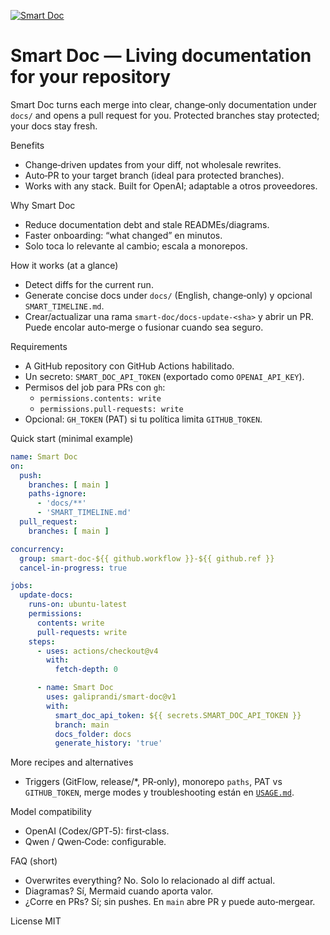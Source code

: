 [![Smart Doc](https://github.com/galiprandi/smart-doc/actions/workflows/smart-doc.yml/badge.svg?branch=main)](https://github.com/galiprandi/smart-doc/actions/workflows/smart-doc.yml)

# Smart Doc — Living documentation for your repository

Smart Doc turns each merge into clear, change‑only documentation under `docs/` and opens a pull request for you. Protected branches stay protected; your docs stay fresh.

Benefits
- Change‑driven updates from your diff, not wholesale rewrites.
- Auto‑PR to your target branch (ideal para protected branches).
- Works with any stack. Built for OpenAI; adaptable a otros proveedores.

Why Smart Doc
- Reduce documentation debt and stale READMEs/diagrams.
- Faster onboarding: “what changed” en minutos.
- Solo toca lo relevante al cambio; escala a monorepos.

How it works (at a glance)
- Detect diffs for the current run.
- Generate concise docs under `docs/` (English, change‑only) y opcional `SMART_TIMELINE.md`.
- Crear/actualizar una rama `smart-doc/docs-update-<sha>` y abrir un PR. Puede encolar auto‑merge o fusionar cuando sea seguro.

Requirements
- A GitHub repository con GitHub Actions habilitado.
- Un secreto: `SMART_DOC_API_TOKEN` (exportado como `OPENAI_API_KEY`).
- Permisos del job para PRs con `gh`:
  - `permissions.contents: write`
  - `permissions.pull-requests: write`
- Opcional: `GH_TOKEN` (PAT) si tu política limita `GITHUB_TOKEN`.

Quick start (minimal example)
```yaml
name: Smart Doc
on:
  push:
    branches: [ main ]
    paths-ignore:
      - 'docs/**'
      - 'SMART_TIMELINE.md'
  pull_request:
    branches: [ main ]

concurrency:
  group: smart-doc-${{ github.workflow }}-${{ github.ref }}
  cancel-in-progress: true

jobs:
  update-docs:
    runs-on: ubuntu-latest
    permissions:
      contents: write
      pull-requests: write
    steps:
      - uses: actions/checkout@v4
        with:
          fetch-depth: 0

      - name: Smart Doc
        uses: galiprandi/smart-doc@v1
        with:
          smart_doc_api_token: ${{ secrets.SMART_DOC_API_TOKEN }}
          branch: main
          docs_folder: docs
          generate_history: 'true'
```

More recipes and alternatives
- Triggers (GitFlow, release/*, PR‑only), monorepo `paths`, PAT vs `GITHUB_TOKEN`, merge modes y troubleshooting están en [`USAGE.md`](./USAGE.md).

Model compatibility
- OpenAI (Codex/GPT‑5): first‑class.
- Qwen / Qwen‑Code: configurable.

FAQ (short)
- Overwrites everything? No. Solo lo relacionado al diff actual.
- Diagramas? Sí, Mermaid cuando aporta valor.
- ¿Corre en PRs? Sí; sin pushes. En `main` abre PR y puede auto‑mergear.

License
MIT

